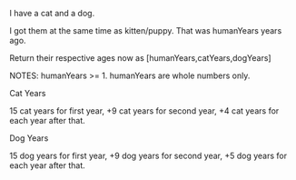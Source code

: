 I have a cat and a dog.

I got them at the same time as kitten/puppy. That was humanYears years ago.

Return their respective ages now as [humanYears,catYears,dogYears]

NOTES:
humanYears >= 1.
 humanYears are whole numbers only.
 
Cat Years

 15 cat years for first year,
 +9 cat years for second year,
 +4 cat years for each year after that.
 
Dog Years

 15 dog years for first year,
 +9 dog years for second year,
 +5 dog years for each year after that.
